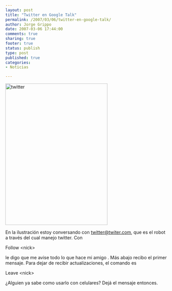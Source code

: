 ```yaml
--- 
layout: post
title: "Twitter en Google Talk"
permalink: /2007/03/06/twitter-en-google-talk/
author: Jorge Grippo
date: 2007-03-06 17:44:00
comments: true
sharing: true
footer: true
status: publish
type: post
published: true
categories: 
- Noticias

---
```

<!-- 31 -->
<a href="http://www.flickr.com/photos/grippo/412913447/" title="Photo Sharing"><img src="http://farm1.static.flickr.com/145/412913447_acf426919c_o.gif" alt="twitter" height="442" width="318" /></a>

En la ilustración estoy conversando con twitter@twiter.com, que es el robot a través del cual manejo twitter. Con

Follow &lt;nick&gt;

le digo que me avise todo lo que hace mi amigo . Más abajo recibo el primer mensaje. Para dejar de recibir actualizaciones, el comando es

Leave &lt;nick&gt;

¿Alguien ya sabe como usarlo con celulares? Dejá el mensaje entonces.

